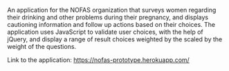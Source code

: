 An application for the NOFAS organization that surveys women regarding their drinking and other problems during their pregnancy, and displays cautioning information and follow up actions based on their choices. The application uses JavaScript to validate user choices, with the help of jQuery, and display a range of result choices weighted by the scaled by the weight of the questions. 

Link to the application: https://nofas-prototype.herokuapp.com/
	
	
